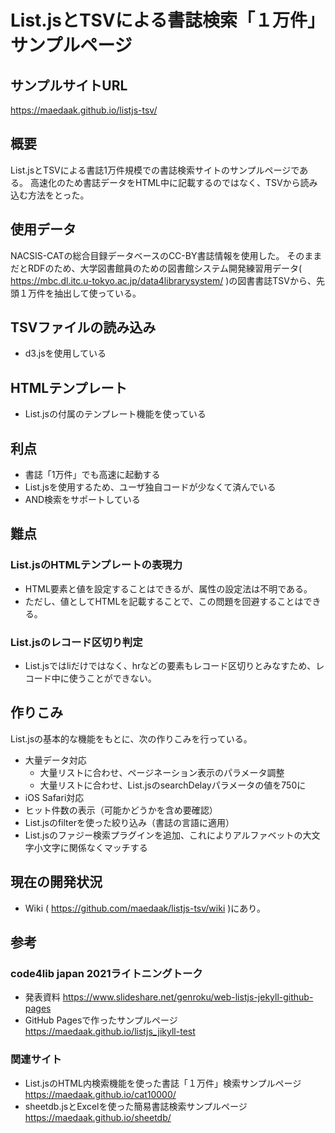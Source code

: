 # List.jsとTSVによる書誌検索「１万件」サンプルページ

## サンプルサイトURL
https://maedaak.github.io/listjs-tsv/

## 概要
List.jsとTSVによる書誌1万件規模での書誌検索サイトのサンプルページである。
高速化のため書誌データをHTML中に記載するのではなく、TSVから読み込む方法をとった。

## 使用データ
NACSIS-CATの総合目録データベースのCC-BY書誌情報を使用した。
そのままだとRDFのため、大学図書館員のための図書館システム開発練習用データ( https://mbc.dl.itc.u-tokyo.ac.jp/data4librarysystem/ )の図書書誌TSVから、先頭１万件を抽出して使っている。

## TSVファイルの読み込み
- d3.jsを使用している

## HTMLテンプレート
- List.jsの付属のテンプレート機能を使っている

## 利点
- 書誌「1万件」でも高速に起動する
- List.jsを使用するため、ユーザ独自コードが少なくて済んでいる
- AND検索をサポートしている

## 難点
### List.jsのHTMLテンプレートの表現力
- HTML要素と値を設定することはできるが、属性の設定法は不明である。
- ただし、値としてHTMLを記載することで、この問題を回避することはできる。
### List.jsのレコード区切り判定
- List.jsではliだけではなく、hrなどの要素もレコード区切りとみなすため、レコード中に使うことができない。

## 作りこみ
List.jsの基本的な機能をもとに、次の作りこみを行っている。
- 大量データ対応
    - 大量リストに合わせ、ページネーション表示のパラメータ調整
    - 大量リストに合わせ、List.jsのsearchDelayパラメータの値を750に
- iOS Safari対応    
- ヒット件数の表示（可能かどうかを含め要確認）
- List.jsのfilterを使った絞り込み（書誌の言語に適用）
- List.jsのファジー検索プラグインを追加、これによりアルファベットの大文字小文字に関係なくマッチする

## 現在の開発状況
- Wiki ( https://github.com/maedaak/listjs-tsv/wiki )にあり。

## 参考
### code4lib japan 2021ライトニングトーク
- 発表資料 https://www.slideshare.net/genroku/web-listjs-jekyll-github-pages
- GitHub Pagesで作ったサンプルページ https://maedaak.github.io/listjs_jikyll-test
### 関連サイト
- List.jsのHTML内検索機能を使った書誌「１万件」検索サンプルページ
 https://maedaak.github.io/cat10000/
- sheetdb.jsとExcelを使った簡易書誌検索サンプルページ
 https://maedaak.github.io/sheetdb/

